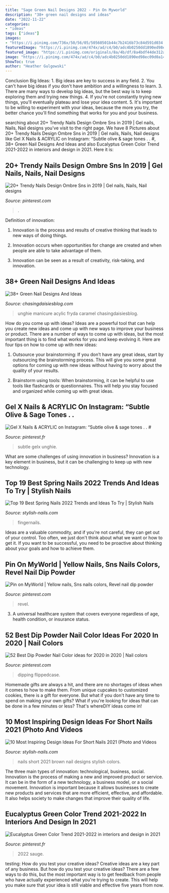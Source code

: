 ```yaml
---
title: "Sage Green Nail Designs 2022 - Pin On Myworld"
description: "38+ green nail designs and ideas"
date: "2022-11-22"
categories:
- "ideas"
tags: ["ideas"]
images:
- "https://i.pinimg.com/736x/50/56/05/50560501b44c7b2416b73c84d591d034.jpg"
featuredImage: "https://i.pinimg.com/474x/ad/c4/b0/adc4b0250dd1890ed98ec09d0a1477c9.jpg"
featured_image: "https://i.pinimg.com/originals/8a/4b/df/8a4bdf44de312ab316078d7ae22afa20.jpg"
image: "https://i.pinimg.com/474x/ad/c4/b0/adc4b0250dd1890ed98ec09d0a1477c9.jpg"
ShowToc: true
author: "Heather Gulgowski"
---
```



Conclusion
Big Ideas: 1. Big ideas are key to success in any field.
2. You can't have big ideas if you don't have ambition and a willingness to learn.
3. There are many ways to develop big ideas, but the best way is to keep exploring them and trying new things.
4. If you're not constantly trying new things, you'll eventually plateau and lose your idea content.
5. It's important to be willing to experiment with your ideas, because the more you try, the better chance you'll find something that works for you and your business.

	

		
searching about 20+ Trendy Nails Design Ombre Sns in 2019 | Gel nails, Nails, Nail designs you've visit to the right page. We have 8 Pictures about 20+ Trendy Nails Design Ombre Sns in 2019 | Gel nails, Nails, Nail designs like Gel X Nails &amp; ACRYLIC on Instagram: “Subtle olive &amp; sage tones . . #, 38+ Green Nail Designs And Ideas and also Eucalyptus Green Color Trend 2021-2022 in interiors and design in 2021. Here it is:
		
    
## 20+ Trendy Nails Design Ombre Sns In 2019 | Gel Nails, Nails, Nail Designs

<img loading=lazy src="https://i.pinimg.com/474x/ad/c4/b0/adc4b0250dd1890ed98ec09d0a1477c9.jpg" onerror="this.onerror=null;this.src='https://tse1.mm.bing.net/th?id=OIP.bchh8KzuH3X6QibUY1TPLwAAAA&amp;pid=15.1';" alt="20+ Trendy Nails Design Ombre Sns in 2019 | Gel nails, Nails, Nail designs">

_Source: pinterest.com_

>. 

	

Definition of innovation:
1. Innovation is the process and results of creative thinking that leads to new ways of doing things.
2. Innovation occurs when opportunities for change are created and when people are able to take advantage of them.

3. Innovation can be seen as a result of creativity, risk-taking, and innovation.

    
## 38+ Green Nail Designs And Ideas

<img loading=lazy src="https://chasingdaisiesblog.com/wp-content/uploads/2021/03/Image-about-fashion-in-got-my-nails-did-by-amasco-768x813.png" onerror="this.onerror=null;this.src='https://tse1.mm.bing.net/th?id=OIP.7PIRIZjoqSTf8OYo-dI4yQHaH1&amp;pid=15.1';" alt="38+ Green Nail Designs And Ideas">

_Source: chasingdaisiesblog.com_

>unghie manicure acylic fryda caramel chasingdaisiesblog. 

	

How do you come up with ideas?
Ideas are a powerful tool that can help you create new ideas and come up with new ways to improve your business or product. There are a number of ways to come up with ideas, but the most important thing is to find what works for you and keep evolving it. Here are four tips on how to come up with new ideas:
1. Outsource your brainstorming: If you don’t have any great ideas, start by outsourcing the brainstorming process. This will give you some great options for coming up with new ideas without having to worry about the quality of your results.

2. Brainstorm using tools: When brainstorming, it can be helpful to use tools like flashcards or questionnaires. This will help you stay focused and organized while coming up with great ideas.


    
## Gel X Nails &amp; ACRYLIC On Instagram: “Subtle Olive &amp; Sage Tones . . #

<img loading=lazy src="https://i.pinimg.com/736x/50/56/05/50560501b44c7b2416b73c84d591d034.jpg" onerror="this.onerror=null;this.src='https://tse3.mm.bing.net/th?id=OIP.0oeBxyNiwOUocPImNMqtKAHaHa&amp;pid=15.1';" alt="Gel X Nails &amp; ACRYLIC on Instagram: “Subtle olive &amp; sage tones . . #">

_Source: pinterest.fr_

>subtle gelx unghie. 

	

What are some challenges of using innovation in business?
Innovation is a key element in business, but it can be challenging to keep up with new technology.

    
## Top 19 Best Spring Nails 2022 Trends And Ideas To Try | Stylish Nails

<img loading=lazy src="https://stylish-nails.com/wp-content/uploads/2021/07/spring-nail-designs-2022-768x662.jpg" onerror="this.onerror=null;this.src='https://tse4.mm.bing.net/th?id=OIP.ZE_hpseiLlbMy8C39dD2uQHaGY&amp;pid=15.1';" alt="Top 19 Best Spring Nails 2022 Trends and Ideas To Try | Stylish Nails">

_Source: stylish-nails.com_

>fingernails. 

	

Ideas are a valuable commodity, and if you're not careful, they can get out of your control. Too often, we just don't think about what we want or how to get it. If you want to be successful, you need to be proactive about thinking about your goals and how to achieve them.

    
## Pin On MyWorld | Yellow Nails, Sns Nails Colors, Revel Nail Dip Powder

<img loading=lazy src="https://i.pinimg.com/736x/cc/c5/c2/ccc5c2a0035c6cdf787242f37ca8b8d0.jpg" onerror="this.onerror=null;this.src='https://tse4.mm.bing.net/th?id=OIP.KbzS480_t4cYkX2ac9aUygHaJ3&amp;pid=15.1';" alt="Pin on MyWorld | Yellow nails, Sns nails colors, Revel nail dip powder">

_Source: pinterest.com_

>revel. 

	

3. A universal healthcare system that covers everyone regardless of age, health condition, or insurance status.

    
## 52 Best Dip Powder Nail Color Ideas For 2020 In 2020 | Nail Colors

<img loading=lazy src="https://i.pinimg.com/originals/8a/4b/df/8a4bdf44de312ab316078d7ae22afa20.jpg" onerror="this.onerror=null;this.src='https://tse3.mm.bing.net/th?id=OIP.lJlzX_HDFogn5lIE-Dz6uwHaHa&amp;pid=15.1';" alt="52 Best Dip Powder Nail Color ideas for 2020 in 2020 | Nail colors">

_Source: pinterest.com_

>dipping flippedcase. 

	

Homemade gifts are always a hit, and there are no shortages of ideas when it comes to how to make them. From unique cupcakes to customized cookies, there is a gift for everyone. But what if you don't have any time to spend on making your own gifts? What if you're looking for ideas that can be done in a few minutes or less? That's whereDIY ideas come in!

    
## 10 Most Inspiring Design Ideas For Short Nails 2021 (Photo And Videos

<img loading=lazy src="https://stylish-nails.com/wp-content/uploads/2020/04/short-nails-multi.jpg" onerror="this.onerror=null;this.src='https://tse2.mm.bing.net/th?id=OIP.qHM6X4w5E_0rw3RtMs7T1QHaHa&amp;pid=15.1';" alt="10 Most Inspiring Design Ideas For Short Nails 2021 (Photo and Videos">

_Source: stylish-nails.com_

>nails short 2021 brown nail designs stylish colors. 

	

The three main types of innovation: technological, business, social.
Innovation is the process of making a new and improved product or service. It can be in the form of a new technology, a business model, or a social movement. Innovation is important because it allows businesses to create new products and services that are more efficient, effective, and affordable. It also helps society to make changes that improve their quality of life.

    
## Eucalyptus Green Color Trend 2021-2022 In Interiors And Design In 2021

<img loading=lazy src="https://i.pinimg.com/736x/c2/5b/3a/c25b3aa563544c89124b5dab4ba0f00b.jpg" onerror="this.onerror=null;this.src='https://tse2.mm.bing.net/th?id=OIP.HkMEKR_pjbhWs19jqHed6QHaJQ&amp;pid=15.1';" alt="Eucalyptus Green Color Trend 2021-2022 in interiors and design in 2021">

_Source: pinterest.fr_

>2022 sauge. 

	

testing: How do you test your creative ideas?
Creative ideas are a key part of any business. But how do you test your creative ideas? There are a few ways to do this, but the most important way is to get feedback from people who have actually experienced what you're trying to create. This will help you make sure that your idea is still viable and effective five years from now.

